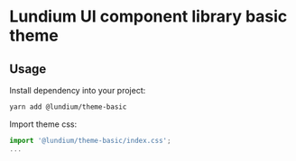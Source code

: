 # Lundium UI component library basic theme

## Usage

Install dependency into your project:

```bash
yarn add @lundium/theme-basic
```

Import theme css:

```javascript
import '@lundium/theme-basic/index.css';
...
```
